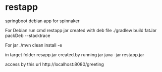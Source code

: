 # restapp
springboot debian app for spinnaker

For Debian run cmd restapp jar created  with deb file 
./gradlew build fatJar packDeb --stacktrace


For jar 
./mvn clean install -e 

in target folder resapp.jar created.by running jar 
java  -jar restapp.jar

access by this url  http://localhost:8080/greeting


